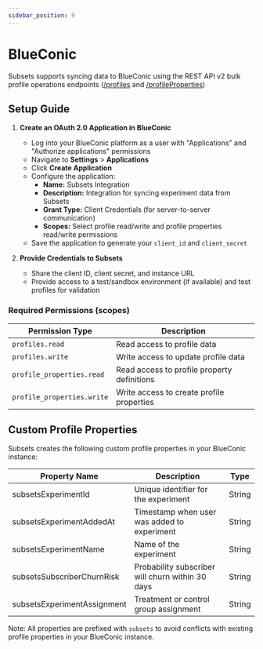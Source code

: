 ```yaml
---
sidebar_position: 9
---
```


# BlueConic

Subsets supports syncing data to BlueConic using the REST API v2 bulk profile operations endpoints ([/profiles](https://rest.apidoc.blueconic.com/#put-/profiles) and [/profileProperties](https://rest.apidoc.blueconic.com/#put-/profileProperties/-profilePropertyId-))


## Setup Guide

1. **Create an OAuth 2.0 Application in BlueConic**
   - Log into your BlueConic platform as a user with "Applications" and "Authorize applications" permissions
   - Navigate to **Settings** > **Applications**
   - Click **Create Application**
   - Configure the application:
     - **Name:** Subsets Integration
     - **Description:** Integration for syncing experiment data from Subsets
     - **Grant Type:** Client Credentials (for server-to-server communication)
     - **Scopes:** Select profile read/write and profile properties read/write permissions
   - Save the application to generate your `client_id` and `client_secret`

2. **Provide Credentials to Subsets**
   - Share the client ID, client secret, and instance URL
   - Provide access to a test/sandbox environment (if available) and test profiles for validation

### Required Permissions (scopes)
| Permission Type           | Description                                    |
|---------------------------|------------------------------------------------|
| `profiles.read`           | Read access to profile data                    |
| `profiles.write`          | Write access to update profile data           |
| `profile_properties.read` | Read access to profile property definitions    |
| `profile_properties.write`| Write access to create profile properties     |

## Custom Profile Properties

Subsets creates the following custom profile properties in your BlueConic instance:

| Property Name                 | Description                                    | Type   |
|-------------------------------|------------------------------------------------|--------|
| subsetsExperimentId           | Unique identifier for the experiment           | String |
| subsetsExperimentAddedAt      | Timestamp when user was added to experiment    | String |
| subsetsExperimentName         | Name of the experiment                         | String |
| subsetsSubscriberChurnRisk    | Probability subscriber will churn within 30 days | String |
| subsetsExperimentAssignment   | Treatment or control group assignment          | String |

Note: All properties are prefixed with `subsets` to avoid conflicts with existing profile properties in your BlueConic instance.

